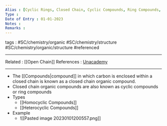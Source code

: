 ```yaml
---
Alias : [Cyclic Rings, Closed Chain, Cyclic Compounds, Ring Compounds, Rings]
Type : 
Date of Entry : 01-01-2023
Notes : 
Remarks :  
---
```

 tags :  #SC/chemistry/organic #SC/chemistry/structure #SC/chemistry/organic/structure  #referenced
 
---
Related :  [[Open Chain]]
References : [Unacademy](https://unacademy.com/content/jee/study-material/chemistry/classification-of-organic-compounds_chemistry/#:~:text=Closed%20chain%20organic%20compounds%20are,referred%20to%20as%20ring%20compounds.&text=Homocyclic%20compounds%20are%20those%20cyclic,composed%20of%20a%20carbon%20chain.)

---
- The [[Compounds|compound]] in which carbon is enclosed within a closed chain is known as a closed chain organic compound.
- Closed chain organic compounds are also known as cyclic compounds or ring compounds
- Types
	- [[Homocyclic Compounds]]
	- [[Heterocyclic Compounds]]
- Example
	- ![[Pasted image 20230101200557.png]]